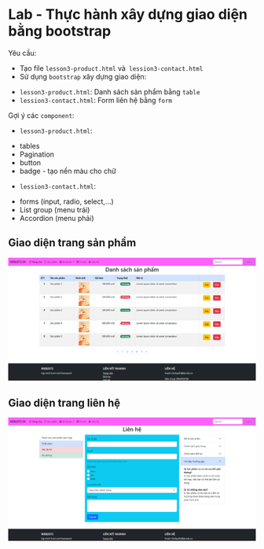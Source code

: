 # Lab - Thực hành xây dựng giao diện bằng bootstrap

Yêu cầu:
- Tạo file `lesson3-product.html` và` lession3-contact.html`
- Sử dụng `bootstrap` xây dựng giao diện:
+ `lesson3-product.html`: Danh sách sản phẩm bằng `table`
+ `lession3-contact.html`: Form liên hệ bằng `form`

Gợi ý các `component`: 
- `lesson3-product.html`:
+ tables
+ Pagination
+ button
+ badge - tạo nền màu cho chữ

- `lession3-contact.html`:
+ forms (input, radio, select,...)
+ List group (menu trái)
+ Accordion (menu phải)

## Giao diện trang sản phẩm
![alt text](image-1.png)

## Giao diện trang liên hệ
![alt text](image-2.png)